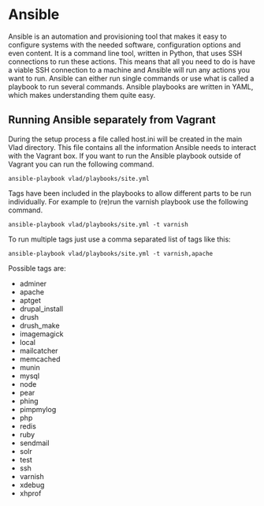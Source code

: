 <h1>Ansible</h1>

Ansible is an automation and provisioning tool that makes it easy to configure systems with the needed software, configuration options and even content. It is a command line tool, written in Python, that uses SSH connections to run these actions. This means that all you need to do is have a viable SSH connection to a machine and Ansible will run any actions you want to run. Ansible can either run single commands or use what is called a playbook to run several commands. Ansible playbooks are written in YAML, which makes understanding them quite easy.

## Running Ansible separately from Vagrant

During the setup process a file called host.ini will be created in the main Vlad directory. This file contains all the information Ansible needs to interact with the Vagrant box. If you want to run the Ansible playbook outside of Vagrant you can run the following command.

    ansible-playbook vlad/playbooks/site.yml

Tags have been included in the playbooks to allow different parts to be run individually. For example to (re)run the varnish playbook use the following command.

    ansible-playbook vlad/playbooks/site.yml -t varnish

To run multiple tags just use a comma separated list of tags like this:

    ansible-playbook vlad/playbooks/site.yml -t varnish,apache

Possible tags are:

- adminer
- apache
- aptget
- drupal_install
- drush
- drush_make
- imagemagick
- local
- mailcatcher
- memcached
- munin
- mysql
- node
- pear
- phing
- pimpmylog
- php
- redis
- ruby
- sendmail
- solr
- test
- ssh
- varnish
- xdebug
- xhprof
